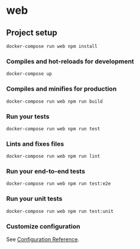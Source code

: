 # web

## Project setup
```
docker-compose run web npm install
```

### Compiles and hot-reloads for development
```
docker-compose up
```

### Compiles and minifies for production
```
docker-compose run web npm run build
```

### Run your tests
```
docker-compose run web npm run test
```

### Lints and fixes files
```
docker-compose run web npm run lint
```

### Run your end-to-end tests
```
docker-compose run web npm run test:e2e
```

### Run your unit tests
```
docker-compose run web npm run test:unit
```

### Customize configuration
See [Configuration Reference](https://cli.vuejs.org/config/).

